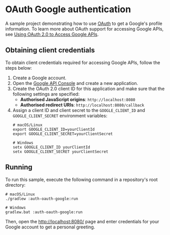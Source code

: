 # OAuth Google authentication
A sample project demonstrating how to use [OAuth](https://ktor.io/docs/oauth.html) to get a Google's profile information. To learn more about OAuth support for accessing Google APIs, see [Using OAuth 2.0 to Access Google APIs](https://developers.google.com/identity/protocols/oauth2).

## Obtaining client credentials
To obtain client credentials required for accessing Google APIs, follow the steps below:
1. Create a Google account.
1. Open the [Google API Console](https://console.developers.google.com/) and create a new application.
1. Create the OAuth 2.0 client ID for this application and make sure that the following settings are specified:
   * **Authorised JavaScript origins**: `http://localhost:8080`
   * **Authorised redirect URIs**: `http://localhost:8080/callback`
1. Assign a client ID and client secret to the `GOOGLE_CLIENT_ID` and `GOOGLE_CLIENT_SECRET` environment variables:
   ```shell
   # macOS/Linux
   export GOOGLE_CLIENT_ID=yourClientId
   export GOOGLE_CLIENT_SECRET=yourClientSecret
   
   # Windows
   setx GOOGLE_CLIENT_ID yourClientId
   setx GOOGLE_CLIENT_SECRET yourClientSecret
   ```

## Running
To run this sample, execute the following command in a repository's root directory:
```shell
# macOS/Linux
./gradlew :auth-oauth-google:run

# Windows
gradlew.bat :auth-oauth-google:run
```

Then, open the [http://localhost:8080/](http://localhost:8080/) page and enter credentials for your Google account to get a personal greeting.